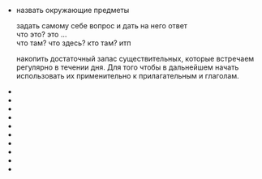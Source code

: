 <ul>
  <li>назвать окружающие предметы</li>
		<p>задать самому себе вопрос и дать на него ответ<br>
		что это? это ...<br>
		что там? что здесь? кто там? итп</p>
		<p>накопить достаточный запас существительных, которые встречаем регулярно в течении дня. Для того чтобы в дальнейшем начать использовать их применительно к прилагательным и глаголам.</p>
  <li></li>
  <li></li>
  <li></li>
  <li></li>
  <li></li>
  <li></li>
  <li></li>
  <li></li>
  <li></li>
  <li></li>
</ul>